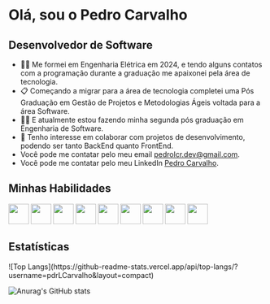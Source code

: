 # Olá, sou o **Pedro Carvalho**

## Desenvolvedor de Software 

<ul>
    <li> 🧑‍🎓 Me formei em Engenharia Elétrica em 2024, e tendo alguns contatos com a programação durante a graduação me apaixonei pela área de tecnologia. </li>
    <li> 📋 Começando a migrar para a área de tecnologia completei uma Pós Graduação em Gestão de Projetos e Metodologias Ágeis voltada para a área Software.</li>
    <li> 🧑‍💻 E atualmente estou fazendo minha segunda pós graduação em Engenharia de Software.</li>
    <li> 🤝 Tenho interesse em colaborar com projetos de desenvolvimento, podendo ser tanto BackEnd quanto FrontEnd.</li>
    <li> Você pode me contatar pelo meu email <a href="mailto:pedrolcr.dev@gmail.com">pedrolcr.dev@gmail.com</a>.</li>
    <li> Você pode me contatar pelo meu LinkedIn <a href="https://www.linkedin.com/in/pedro-lcarvalho/">Pedro Carvalho</a>.</li>
</ul>

## Minhas Habilidades

<div>
    <img src="https://skillicons.dev/icons?i=html" width="40" height="40"/>
    <img src="https://skillicons.dev/icons?i=css" width="40" height="40"/>
    <img src="https://skillicons.dev/icons?i=js" width="40" height="40"/>
    <img src="https://skillicons.dev/icons?i=ts" width="40" height="40"/>
    <img src="https://skillicons.dev/icons?i=angular" width="40" height="40"/>
    <img src="https://skillicons.dev/icons?i=python" width="40" height="40"/>
    <img src="https://skillicons.dev/icons?i=django" width="40" height="40"/>
    <img src="https://skillicons.dev/icons?i=php" width="40" height="40"/>
    <img src="https://skillicons.dev/icons?i=java" width="40" height="40"/>
</div>

## Estatísticas
<div>
![Top Langs](https://github-readme-stats.vercel.app/api/top-langs/?username=pdrLCarvalho&layout=compact)

![Anurag's GitHub stats](https://github-readme-stats.vercel.app/api?username=pdrLCarvalho&show_icons=true&theme=radical)
 
</div>
